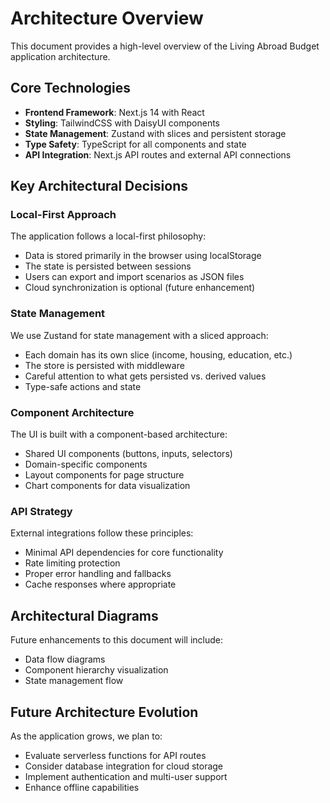 # Architecture Overview

This document provides a high-level overview of the Living Abroad Budget application architecture.

## Core Technologies

- **Frontend Framework**: Next.js 14 with React
- **Styling**: TailwindCSS with DaisyUI components
- **State Management**: Zustand with slices and persistent storage
- **Type Safety**: TypeScript for all components and state
- **API Integration**: Next.js API routes and external API connections

## Key Architectural Decisions

### Local-First Approach

The application follows a local-first philosophy:
- Data is stored primarily in the browser using localStorage
- The state is persisted between sessions
- Users can export and import scenarios as JSON files
- Cloud synchronization is optional (future enhancement)

### State Management

We use Zustand for state management with a sliced approach:
- Each domain has its own slice (income, housing, education, etc.)
- The store is persisted with middleware
- Careful attention to what gets persisted vs. derived values
- Type-safe actions and state

### Component Architecture

The UI is built with a component-based architecture:
- Shared UI components (buttons, inputs, selectors)
- Domain-specific components
- Layout components for page structure
- Chart components for data visualization

### API Strategy

External integrations follow these principles:
- Minimal API dependencies for core functionality
- Rate limiting protection
- Proper error handling and fallbacks
- Cache responses where appropriate

## Architectural Diagrams

Future enhancements to this document will include:
- Data flow diagrams
- Component hierarchy visualization
- State management flow

## Future Architecture Evolution

As the application grows, we plan to:
- Evaluate serverless functions for API routes
- Consider database integration for cloud storage
- Implement authentication and multi-user support
- Enhance offline capabilities 